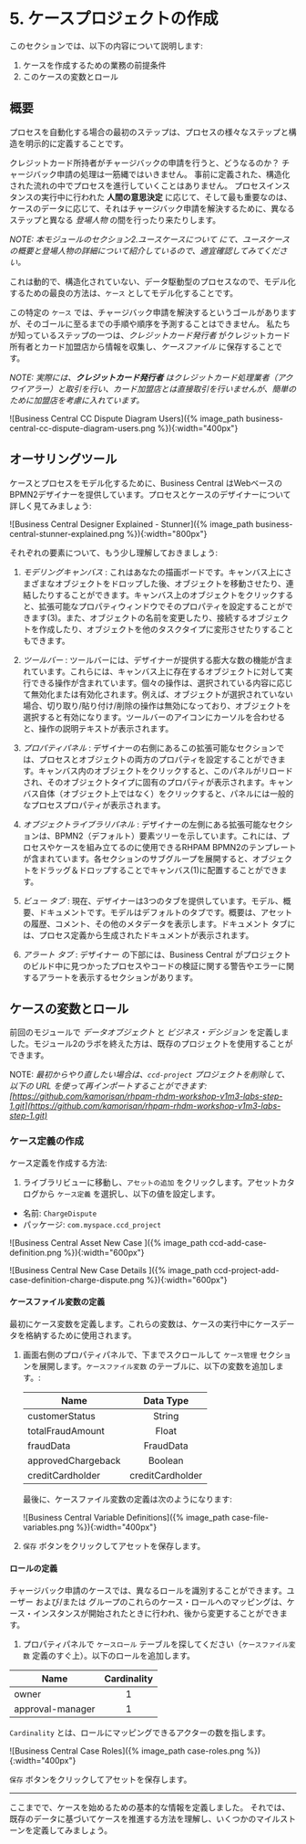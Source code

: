 # 5. ケースプロジェクトの作成

このセクションでは、以下の内容について説明します:

1. ケースを作成するための業務の前提条件
2. このケースの変数とロール

## 概要
プロセスを自動化する場合の最初のステップは、プロセスの様々なステップと構造を明示的に定義することです。

クレジットカード所持者がチャージバックの申請を行うと、どうなるのか？
チャージバック申請の処理は一筋縄ではいきません。
事前に定義された、構造化された流れの中でプロセスを進行していくことはありません。
プロセスインスタンスの実行中に行われた **人間の意思決定** に応じて、そして最も重要なのは、ケースのデータに応じて、それはチャージバック申請を解決するために、異なるステップと異なる _登場人物_ の間を行ったり来たりします。

_NOTE: 本モジュールのセクション2.ユースケースについて にて、ユースケースの概要と登場人物の詳細について紹介しているので、適宜確認してみてください。_

これは動的で、構造化されていない、データ駆動型のプロセスなので、モデル化するための最良の方法は、`ケース` としてモデル化することです。

この特定の `ケース` では、チャージバック申請を解決するというゴールがありますが、そのゴールに至るまでの手順や順序を予測することはできません。
私たちが知っているステップの一つは、_クレジットカード発行者_ がクレジットカード所有者とカード加盟店から情報を収集し、_ケースファイル_ に保存することです。

_NOTE: 実際には、**クレジットカード発行者** はクレジットカード処理業者（アクワイアラー）と取引を行い、カード加盟店とは直接取引を行いませんが、簡単のために加盟店を考慮に入れています。_

![Business Central CC Dispute Diagram Users]({% image_path business-central-cc-dispute-diagram-users.png %}){:width="400px"}

## オーサリングツール

ケースとプロセスをモデル化するために、Business Central はWebベースのBPMN2デザイナーを提供しています。プロセスとケースのデザイナーについて詳しく見てみましょう:

![Business Central Designer Explained - Stunner]({% image_path business-central-stunner-explained.png %}){:width="800px"}

それぞれの要素について、もう少し理解しておきましょう:

1. _モデリングキャンバス_ : これはあなたの描画ボードです。キャンバス上にさまざまなオブジェクトをドロップした後、オブジェクトを移動させたり、連結したりすることができます。キャンバス上のオブジェクトをクリックすると、拡張可能なプロパティウィンドウでそのプロパティを設定することができます(3)。また、オブジェクトの名前を変更したり、接続するオブジェクトを作成したり、オブジェクトを他のタスクタイプに変形させたりすることもできます。

2. _ツールバー_ : ツールバーには、デザイナーが提供する膨大な数の機能が含まれています。これらには、キャンバス上に存在するオブジェクトに対して実行できる操作が含まれています。個々の操作は、選択されている内容に応じて無効化または有効化されます。例えば、オブジェクトが選択されていない場合、切り取り/貼り付け/削除の操作は無効になっており、オブジェクトを選択すると有効になります。ツールバーのアイコンにカーソルを合わせると、操作の説明テキストが表示されます。

3. _プロパティパネル_ : デザイナーの右側にあるこの拡張可能なセクションでは、プロセスとオブジェクトの両方のプロパティを設定することができます。キャンバス内のオブジェクトをクリックすると、このパネルがリロードされ、そのオブジェクトタイプに固有のプロパティが表示されます。キャンバス自体（オブジェクト上ではなく）をクリックすると、パネルには一般的なプロセスプロパティが表示されます。

4. _オブジェクトライブラリパネル_ : デザイナーの左側にある拡張可能なセクションは、BPMN2（デフォルト）要素ツリーを示しています。これには、プロセスやケースを組み立てるのに使用できるRHPAM BPMN2のテンプレートが含まれています。各セクションのサブグループを展開すると、オブジェクトをドラッグ＆ドロップすることでキャンバス(1)に配置することができます。

5. _ビュー タブ_ : 現在、デザイナーは3つのタブを提供しています。モデル、概要、ドキュメントです。モデルはデフォルトのタブです。概要は、アセットの履歴、コメント、その他のメタデータを表示します。ドキュメント タブには、プロセス定義から生成されたドキュメントが表示されます。

6. _アラート タブ_ : デザイナー の下部には、Business Central がプロジェクトのビルド中に見つかったプロセスやコードの検証に関する警告やエラーに関するアラートを表示するセクションがあります。


## ケースの変数とロール

前回のモジュールで _データオブジェクト_ と _ビジネス・デシジョン_ を定義しました。モジュール2のラボを終えた方は、既存のプロジェクトを使用することができます。

NOTE: _最初からやり直したい場合は、`ccd-project` プロジェクトを削除して、以下の URL を使って再インポートすることができます: [https://github.com/kamorisan/rhpam-rhdm-workshop-v1m3-labs-step-1.git](https://github.com/kamorisan/rhpam-rhdm-workshop-v1m3-labs-step-1.git)_

### ケース定義の作成

ケース定義を作成する方法:

1. ライブラリビューに移動し、`アセットの追加` をクリックします。アセットカタログから `ケース定義` を選択し、以下の値を設定します。

  * 名前: `ChargeDispute`
  * パッケージ: `com.myspace.ccd_project`

  ![Business Central Asset New Case ]({% image_path ccd-add-case-definition.png %}){:width="600px"}

  ![Business Central New Case Details ]({% image_path ccd-project-add-case-definition-charge-dispute.png %}){:width="600px"}


#### ケースファイル変数の定義

最初にケース変数を定義します。これらの変数は、ケースの実行中にケースデータを格納するために使用されます。

1. 画面右側のプロパティパネルで、下までスクロールして `ケース管理` セクションを展開します。`ケースファイル変数` のテーブルに、以下の変数を追加します。:

	| Name            | Data Type     |
	| --------------- |:-------------:|
	| customerStatus  | String |
	| totalFraudAmount| Float  |
	| fraudData | FraudData      |
	| approvedChargeback | Boolean |
	| creditCardholder | creditCardholder |

    最後に、ケースファイル変数の定義は次のようになります:

    ![Business Central Variable Definitions]({% image_path case-file-variables.png %}){:width="400px"}

2. `保存` ボタンをクリックしてアセットを保存します。

#### ロールの定義

チャージバック申請のケースでは、異なるロールを識別することができます。ユーザー および/または グループのこれらのケース・ロールへのマッピングは、ケース・インスタンスが開始されたときに行われ、後から変更することができます。

1. プロパティパネルで `ケースロール` テーブルを探してください（`ケースファイル変数` 定義のすぐ上）。以下のロールを追加します。

  | Name             | Cardinality |
  | ---------------- |:-----------:|
  | owner            | 1           |
  | approval-manager | 1           |

`Cardinality` とは、ロールにマッピングできるアクターの数を指します。

![Business Central Case Roles]({% image_path case-roles.png %}){:width="400px"}

`保存` ボタンをクリックしてアセットを保存します。

----- 

ここまでで、ケースを始めるための基本的な情報を定義しました。
それでは、既存のデータに基づいてケースを推進する方法を理解し、いくつかのマイルストーンを定義してみましょう。
